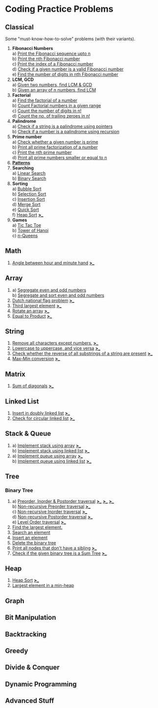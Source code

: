 # Coding Practice Problems
## Classical
Some "must-know-how-to-solve" problems (with their variants).
 1. **Fibonacci Numbers**  
  a) [Print the Fibonacci sequence upto n](../master/Classical/1A.cc)  
  b) [Print the nth Fibonacci number](../master/Classical/1B.cc)  
  c) [Print the index of a Fibonacci number](../master/Classical/1C.cc)  
  d) [Check if a given number is a valid Fibonacci number](../master/Classical/1D.cc)  
  e) [Find the number of digits in nth Fibonacci number](../master/Classical/1E.cc)  
 2. **LCM, GCD**  
  a) [Given two numbers, find LCM & GCD](../master/Classical/2A.cc)  
  b) [Given an array of n numbers, find LCM](../master/Classical/2B.cc)
 3. **Factorial**  
  a) [Find the factorial of a number](../master/Classical/3A.cc)  
  b) [Count Factorial numbers in a given range](../master/Classical/3B.cc)  
  c) [Count the number of digits in n!](../master/Classical/3C.cc)  
  d) [Count the no. of trailing zeroes in n!](../master/Classical/3D.cc)  
 4. **Palindrome**  
  a) [Check if a string is a palindrome using pointers](../master/Classical/4A.cc)  
  b) [Check if a number is a palindrome using recursion](../master/Classical/4B.cc)  
 5. **Prime number**  
  a) [Check whether a given number is prime](../master/Classical/5A.cc)  
  b) [Print all prime factorization of a number](../master/Classical/5B.cc)  
  c) [Print the nth prime number](../master/Classical/5C.cc)  
  d) [Print all prime numbers smaller or equal to n](../master/Classical/5D.cc)  
 6. **[Patterns](../master/Assets/Patterns.png)**  
 7. **Searching**  
  a) [Linear Search](../master/Classical/7A.cc)  
  b) [Binary Search](../master/Classical/7B.cc)  
 8. **Sorting**  
  a) [Bubble Sort](../master/Classical/8A.cc)  
  b) [Selection Sort](../master/Classical/8B.cc)  
  c) [Insertion Sort](../master/Classical/8C.cc)  
  d) [Merge Sort](../master/Classical/8D.cc)  
  e) [Quick Sort](../master/Classical/8E.cc)  
  f) [Heap Sort](../master/Heap/1.cc) [**>_**](http://www.practice.geeksforgeeks.org/problem-page.php?pid=700167)  
 9. **Games**  
  a) [Tic Tac Toe](../master/Classical/9A.cc)  
  b) [Tower of Hanoi](../master/Classical/9B.cc)  
  c) [n-Queens](../master/Classical/9C.cc)  

## Math
 1. [Angle between hour and minute hand](../master/Math/1.cc) [**>_**](http://www.practice.geeksforgeeks.org/problem-page.php?pid=844)  

## Array
 1. a) [Segregate even and odd numbers](../master/Array/1A.cc)  
    b) [Segregate and sort even and odd numbers](../master/Array/1B.cc)  
 2. [Dutch national flag problem](../master/Array/2.cc) [**>_**](http://www.practice.geeksforgeeks.org/problem-page.php?pid=341)  
 3. [Third largest element](../master/Array/3.cc) [**>_**](http://www.practice.geeksforgeeks.org/problem-page.php?pid=700312)  
 4. [Rotate an array](../master/Array/4.cc) [**>_**](http://www.practice.geeksforgeeks.org/problem-page.php?pid=924)  
 5. [Equal to Product](../master/Array/5.cc) [**>_**](http://www.practice.geeksforgeeks.org/problem-page.php?pid=667)  

## String
 1. [Remove all characters except numbers.](../master/String/1.cc) [**>_**](http://www.practice.geeksforgeeks.org/problem-page.php?pid=398)  
 2. [Lowercase to uppercase, and vice versa](../master/String/2.cc) [**>_**](http://www.practice.geeksforgeeks.org/problem-page.php?pid=983)  
 3. [Check whether the reverse of all substrings of a string are present](../master/String/3.cc) [**>_**](http://www.practice.geeksforgeeks.org/problem-page.php?pid=1431)  
 4. [Max-Min conversion](../master/String/4.cc) [**>_**](http://www.practice.geeksforgeeks.org/problem-page.php?pid=1436)  
 
## Matrix
 1. [Sum of diagonals](../master/Matrix/1.cc) [**>_**](http://www.practice.geeksforgeeks.org/problem-page.php?pid=1310)  

## Linked List
 1. [Insert in doubly linked list](../master/List/1.cc) [**>_**](http://www.practice.geeksforgeeks.org/problem-page.php?pid=700232)  
 2. [Check for circular linked list](../master/List/2.cc) [**>_**](http://www.practice.geeksforgeeks.org/problem-page.php?pid=700172)  

## Stack & Queue
 1. a) [Implement stack using array](../master/Stack-Queue/1A.cc) [**>_**](http://www.practice.geeksforgeeks.org/problem-page.php?pid=700208)  
    b) [Implement stack using linked list](../master/Stack-Queue/1B.cc) [**>_**](http://www.practice.geeksforgeeks.org/problem-page.php?pid=700207)  
 2. a) [Implement queue using array](../master/Stack-Queue/2A.cc) [**>_**](http://www.practice.geeksforgeeks.org/problem-page.php?pid=700211)  
    b) [Implement queue using linked list](../master/Stack-Queue/2B.cc) [**>_**](http://www.practice.geeksforgeeks.org/problem-page.php?pid=700210)  

## Tree
### Binary Tree
 1. a) [Preorder, Inorder & Postorder traversal](../master/Tree/Binary/1A.cc) [**>_**](http://www.practice.geeksforgeeks.org/problem-page.php?pid=700319) [**>_**](http://www.practice.geeksforgeeks.org/problem-page.php?pid=700135) [**>_**](http://www.practice.geeksforgeeks.org/problem-page.php?pid=700199)   
    b) [Non-recursive Preorder traversal](../master/Tree/Binary/1B.cc) [**>_**](http://www.practice.geeksforgeeks.org/problem-page.php?pid=700319)  
    c) [Non-recursive Inorder traversal](../master/Tree/Binary/1C.cc) [**>_**](http://www.practice.geeksforgeeks.org/problem-page.php?pid=700135)  
    d) [Non-recursive Postorder traversal](../master/Tree/Binary/1D.cc) [**>_**](http://www.practice.geeksforgeeks.org/problem-page.php?pid=700199)  
    e) [Level Order traversal](../master/Tree/Binary/1E.cc) [**>_**](http://www.practice.geeksforgeeks.org/problem-page.php?pid=700248)  
 2. [Find the largest element.](../master/Tree/Binary/2.cc)  
 3. [Search an element](../master/Tree/Binary/3.cc)  
 4. [Insert an element](../master/Tree/Binary/4.cc)  
 5. [Delete the binary tree](../master/Tree/Binary/5.cc)  
 6. [Print all nodes that don't have a sibling](../master/Tree/Binary/6.cc) [**>_**](http://www.practice.geeksforgeeks.org/problem-page.php?pid=700228)  
 7. [Check if the given binary tree is a Sum Tree](../master/Tree/Binary/7.cc) [**>_**](http://www.practice.geeksforgeeks.org/problem-page.php?pid=700179)  

## Heap
 1. [Heap Sort](../master/Heap/1.cc) [**>_**](http://www.practice.geeksforgeeks.org/problem-page.php?pid=700167)  
 2. [Largest element in a min-heap](../master/Heap/2.cc)  

## Graph

## Bit Manipulation

## Backtracking

## Greedy

## Divide & Conquer

## Dynamic Programming

## Advanced Stuff
